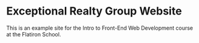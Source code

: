 # Exceptional Realty Group Website
This is an example site for the Intro to Front-End Web Development course at the Flatiron School.

